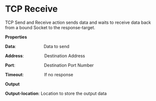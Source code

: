 # TCP Receive

TCP Send and Receive action sends data and waits to receive data back from a bound Socket to the response-target.

 **Properties**
 

**Data**:                       Data to send

**Address**:                 Destination Address

**Port**:                        Destination Port Number

**Timeout**:                 If no response

 **Output**
 

**Output-location**: Location to store the output data